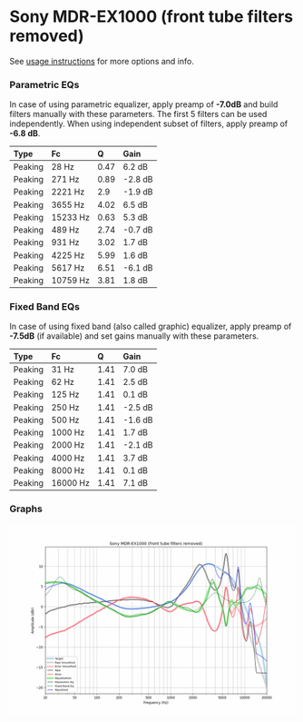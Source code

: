 # Sony MDR-EX1000 (front tube filters removed)
See [usage instructions](https://github.com/jaakkopasanen/AutoEq#usage) for more options and info.

### Parametric EQs
In case of using parametric equalizer, apply preamp of **-7.0dB** and build filters manually
with these parameters. The first 5 filters can be used independently.
When using independent subset of filters, apply preamp of **-6.8 dB**.

| Type    | Fc       |    Q | Gain    |
|:--------|:---------|:-----|:--------|
| Peaking | 28 Hz    | 0.47 | 6.2 dB  |
| Peaking | 271 Hz   | 0.89 | -2.8 dB |
| Peaking | 2221 Hz  | 2.9  | -1.9 dB |
| Peaking | 3655 Hz  | 4.02 | 6.5 dB  |
| Peaking | 15233 Hz | 0.63 | 5.3 dB  |
| Peaking | 489 Hz   | 2.74 | -0.7 dB |
| Peaking | 931 Hz   | 3.02 | 1.7 dB  |
| Peaking | 4225 Hz  | 5.99 | 1.6 dB  |
| Peaking | 5617 Hz  | 6.51 | -6.1 dB |
| Peaking | 10759 Hz | 3.81 | 1.8 dB  |

### Fixed Band EQs
In case of using fixed band (also called graphic) equalizer, apply preamp of **-7.5dB**
(if available) and set gains manually with these parameters.

| Type    | Fc       |    Q | Gain    |
|:--------|:---------|:-----|:--------|
| Peaking | 31 Hz    | 1.41 | 7.0 dB  |
| Peaking | 62 Hz    | 1.41 | 2.5 dB  |
| Peaking | 125 Hz   | 1.41 | 0.1 dB  |
| Peaking | 250 Hz   | 1.41 | -2.5 dB |
| Peaking | 500 Hz   | 1.41 | -1.6 dB |
| Peaking | 1000 Hz  | 1.41 | 1.7 dB  |
| Peaking | 2000 Hz  | 1.41 | -2.1 dB |
| Peaking | 4000 Hz  | 1.41 | 3.7 dB  |
| Peaking | 8000 Hz  | 1.41 | 0.1 dB  |
| Peaking | 16000 Hz | 1.41 | 7.1 dB  |

### Graphs
![](./Sony%20MDR-EX1000%20(front%20tube%20filters%20removed).png)